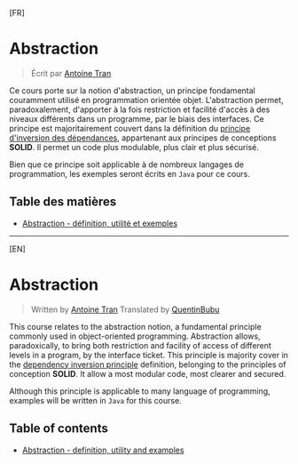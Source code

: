 [FR]
# Abstraction

> Écrit par [Antoine Tran](https://github.com/Tran-Antoine)

Ce cours porte sur la notion d'abstraction, un principe fondamental couramment utilisé en programmation orientée objet. L'abstraction permet, paradoxalement, d'apporter à la fois restriction et facilité d'accès à des niveaux différents dans un programme, par le biais des interfaces. Ce principe est majoritairement couvert dans la définition du [principe d'inversion des dépendances](https://en.wikipedia.org/wiki/Dependency_inversion_principle), appartenant aux principes de conceptions **SOLID**. Il permet un code plus modulable, plus clair et plus sécurisé. <br>

Bien que ce principe soit applicable à de nombreux langages de programmation, les exemples seront écrits en `Java` pour ce cours.

## Table des matières

- [Abstraction - définition, utilité et exemples](fr/ABSTRACTION.md)

----

[EN]

# Abstraction

> Written by [Antoine Tran](https://github.com/Tran-Antoine)
> Translated by [QuentinBubu](https://github.com/QuentinBubu)

This course relates to the abstraction notion, a fundamental principle commonly used in object-oriented programming. Abstraction allows, paradoxically, to bring both restriction and facility of access of different levels in a program, by the interface ticket. This principle is majority cover in the [dependency inversion principle](https://en.wikipedia.org/wiki/Dependency_inversion_principle) definition, belonging to the principles of conception **SOLID**. It allow a most modular code, most clearer and secured. <br>

Although this principle is applicable to many language of programming, examples will be written in `Java` for this course.

## Table of contents

- [Abstraction - definition, utility and examples](en/ABSTRACTION.md)
